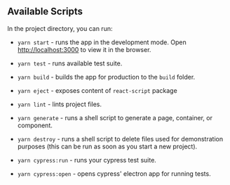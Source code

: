 ## Available Scripts

In the project directory, you can run:

- `yarn start` - runs the app in the development mode. Open [http://localhost:3000](http://localhost:3000) to view it in the browser.

- `yarn test` - runs available test suite.

- `yarn build` - builds the app for production to the `build` folder.

- `yarn eject` - exposes content of `react-script` package

- `yarn lint` - lints project files.

- `yarn generate` - runs a shell script to generate a page, container, or component.
- `yarn destroy` - runs a shell script to delete files used for demonstration purposes (this can be run as soon as you start a new project).
- `yarn cypress:run` - runs your cypress test suite.
- `yarn cypress:open` - opens cypress' electron app for running tests.
